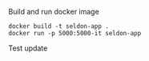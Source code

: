 Build and run docker image
```
docker build -t seldon-app .
docker run -p 5000:5000-it seldon-app
```

Test update
